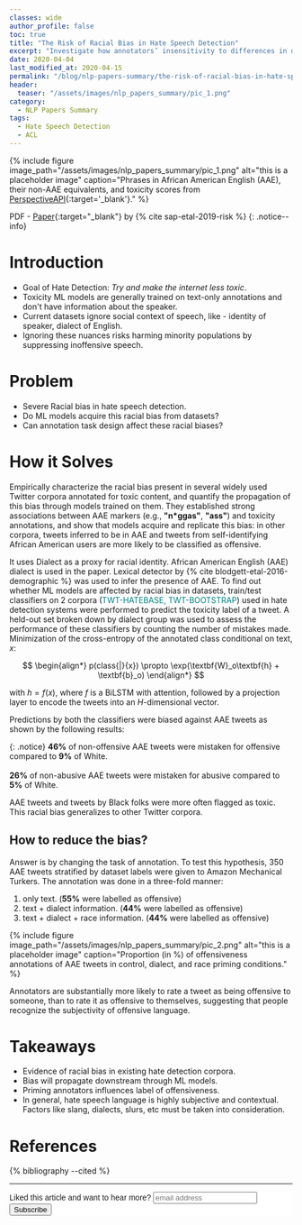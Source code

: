 ```yaml
---
classes: wide
author_profile: false
toc: true
title: "The Risk of Racial Bias in Hate Speech Detection"
excerpt: "Investigate how annotators’ insensitivity to differences in dialect can lead to racial bias in automatic hate speech detection models, potentially amplifying harm against minority populations."
date: 2020-04-04
last_modified_at: 2020-04-15
permalink: "/blog/nlp-papers-summary/the-risk-of-racial-bias-in-hate-speech-detection/"
header:
  teaser: "/assets/images/nlp_papers_summary/pic_1.png"
category: 
  - NLP Papers Summary
tags:
  - Hate Speech Detection
  - ACL  
---
```


{% include figure image_path="/assets/images/nlp_papers_summary/pic_1.png"
 alt="this is a placeholder image" 
 caption="Phrases in African American English (AAE),
          their non-AAE equivalents, and
          toxicity scores from [PerspectiveAPI](http://perspectiveapi.com){:target='_blank'}." %}

PDF - [Paper](https://www.aclweb.org/anthology/P19-1163.pdf){:target="_blank"} by {% cite sap-etal-2019-risk %}
{: .notice--info}

# Introduction
* Goal of Hate Detection: _Try and make the internet less toxic_.
* Toxicity ML models are generally trained on text-only annotations and don't have information about the speaker.
* Current datasets ignore social context of speech, like - identity of speaker, dialect of English.
* Ignoring these nuances risks harming minority populations by suppressing inoffensive speech.

# Problem
* Severe Racial bias in hate speech detection.
* Do ML models acquire this racial bias from datasets?
* Can annotation task design affect these racial biases?

# How it Solves
Empirically characterize the racial bias present in several widely used Twitter corpora
annotated for toxic content, and quantify the propagation of this bias through models trained on them. 
They established strong associations between AAE markers (e.g., **"n*ggas"**, **"ass"**) 
and toxicity annotations, and show that models acquire and replicate this bias: in other corpora, 
tweets inferred to be in AAE and tweets from self-identifying African American users are more likely 
to be classified as offensive.

It uses Dialect as a proxy for racial identity. African American English (AAE) dialect is used in the paper. 
Lexical detector by {% cite blodgett-etal-2016-demographic %} was used to infer the presence of AAE.
To find out whether ML models are affected by racial bias in datasets, train/test classifiers on 2
corpora (<span style="color:teal;">TWT-HATEBASE, TWT-BOOTSTRAP</span>) used in hate detection systems were performed to 
predict the toxicity label of a tweet. A held-out set broken down by dialect group was used to 
assess the performance of these classifiers by counting the number of mistakes made. Minimization of the 
cross-entropy of the annotated class conditional on text, $x$:

$$
\begin{align*}
p(class{|}{x}) \propto \exp(\textbf{W}_o\textbf{h} + \textbf{b}_o)
\end{align*}
$$

with $h = f(x)$, where $f$ is a BiLSTM with attention, followed by a projection layer to encode the
tweets into an $H$-dimensional vector.

Predictions by both the classifiers were biased against AAE tweets as shown by the following results:

{: .notice}
**46%** of non-offensive AAE tweets were mistaken for offensive compared to **9%** of White.<br><br>
**26%** of non-abusive AAE tweets were mistaken for abusive compared to **5%** of White.

AAE tweets and tweets by Black folks were more often flagged as toxic. This racial bias generalizes to 
other Twitter corpora.

## How to reduce the bias?
Answer is by changing the task of annotation. To test this hypothesis, 350 AAE tweets stratified by dataset labels were 
given to Amazon Mechanical Turkers. 
The annotation was done in a three-fold manner:

1. only text. (**55%** were labelled as offensive)
2. text + dialect information. (**44%** were labelled as offensive)
3. text + dialect + race information. (**44%** were labelled as offensive)

{% include figure image_path="/assets/images/nlp_papers_summary/pic_2.png"
 alt="this is a placeholder image" 
 caption="Proportion (in %) of offensiveness annotations of AAE tweets in control, dialect, and race priming conditions." %}

Annotators are substantially more likely to rate a tweet as being offensive to someone, 
than to rate it as offensive to themselves, suggesting that people recognize the subjectivity 
of offensive language.

# Takeaways
* Evidence of racial bias in existing hate detection corpora.
* Bias will propagate downstream through ML models.
* Priming annotators influences label of offensiveness.
* In general, hate speech language is highly subjective and contextual. Factors like slang,
dialects, slurs, etc must be taken into consideration.

# References
{% bibliography --cited %}

---
<!-- Begin Mailchimp Signup Form -->
<link href="//cdn-images.mailchimp.com/embedcode/horizontal-slim-10_7.css" rel="stylesheet" type="text/css">
<style type="text/css">
	#mc_embed_signup{background:#fff; clear:left; font:14px Helvetica,Arial,sans-serif; width:100%;}
	/* Add your own Mailchimp form style overrides in your site stylesheet or in this style block.
	   We recommend moving this block and the preceding CSS link to the HEAD of your HTML file. */
</style>
<div id="mc_embed_signup">
<form action="https://github.us19.list-manage.com/subscribe/post?u=011e5e92fe856b3d318b414ad&amp;id=f8ae890e5c" method="post" id="mc-embedded-subscribe-form" name="mc-embedded-subscribe-form" class="validate" target="_blank" novalidate>
    <div id="mc_embed_signup_scroll">
	<label for="mce-EMAIL">Liked this article and want to hear more?</label>
	<input type="email" value="" name="EMAIL" class="email" id="mce-EMAIL" placeholder="email address" required>
    <!-- real people should not fill this in and expect good things - do not remove this or risk form bot signups-->
    <div style="position: absolute; left: -5000px;" aria-hidden="true"><input type="text" name="b_92fe86c389878585bc87837e8_50543deff9" tabindex="-1" value=""></div>
    <div class="clear"><input type="submit" value="Subscribe" name="subscribe" id="mc-embedded-subscribe" class="button"></div>
    </div>
</form>
</div>
<!--End mc_embed_signup-->
